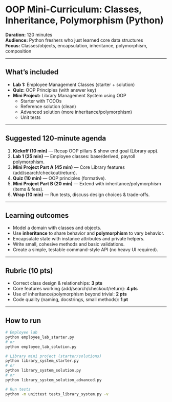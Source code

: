 # OOP Mini-Curriculum: Classes, Inheritance, Polymorphism (Python)

**Duration:** 120 minutes  
**Audience:** Python freshers who just learned core data structures  
**Focus:** Classes/objects, encapsulation, inheritance, polymorphism, composition

---

## What’s included
- **Lab 1:** Employee Management Classes (starter + solution)
- **Quiz:** OOP Principles (with answer key)
- **Mini Project:** Library Management System using OOP
  - Starter with TODOs
  - Reference solution (clean)
  - Advanced solution (more inheritance/polymorphism)
  - Unit tests

---

## Suggested 120-minute agenda
1. **Kickoff (10 min)** — Recap OOP pillars & show end goal (Library app).
2. **Lab 1 (25 min)** — Employee classes: base/derived, payroll polymorphism.
3. **Mini Project Part A (45 min)** — Core Library features (add/search/checkout/return).
4. **Quiz (10 min)** — OOP principles (formative).
5. **Mini Project Part B (20 min)** — Extend with inheritance/polymorphism (items & fees).
6. **Wrap (10 min)** — Run tests, discuss design choices & trade-offs.

---

## Learning outcomes
- Model a domain with classes and objects.
- Use **inheritance** to share behavior and **polymorphism** to vary behavior.
- Encapsulate state with instance attributes and private helpers.
- Write small, cohesive methods and basic validations.
- Create a simple, testable command-style API (no heavy UI required).

---

## Rubric (10 pts)
- Correct class design & relationships: **3 pts**
- Core features working (add/search/checkout/return): **4 pts**
- Use of inheritance/polymorphism beyond trivial: **2 pts**
- Code quality (naming, docstrings, small methods): **1 pt**

---

## How to run
```bash
# Employee lab
python employee_lab_starter.py
# or
python employee_lab_solution.py

# Library mini project (starter/solutions)
python library_system_starter.py
# or
python library_system_solution.py
# or
python library_system_solution_advanced.py

# Run tests
python -m unittest tests_library_system.py -v
```
